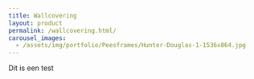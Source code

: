 ```yaml
---
title: Wallcovering
layout: product
permalink: /wallcovering.html/
carousel_images:
  - /assets/img/portfolio/Peesframes/Hunter-Douglas-1-1536x864.jpg
---
```


Dit is een test
